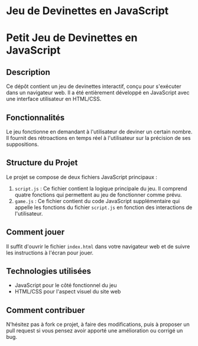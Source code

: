 # Jeu de Devinettes en JavaScript
 
# Petit Jeu de Devinettes en JavaScript

## Description
Ce dépôt contient un jeu de devinettes interactif, conçu pour s'exécuter dans un navigateur web. Il a été entièrement développé en JavaScript avec une interface utilisateur en HTML/CSS.

## Fonctionnalités
Le jeu fonctionne en demandant à l'utilisateur de deviner un certain nombre. Il fournit des rétroactions en temps réel à l'utilisateur sur la précision de ses suppositions.

## Structure du Projet
Le projet se compose de deux fichiers JavaScript principaux :
1. `script.js` : Ce fichier contient la logique principale du jeu. Il comprend quatre fonctions qui permettent au jeu de fonctionner comme prévu.
2. `game.js` : Ce fichier contient du code JavaScript supplémentaire qui appelle les fonctions du fichier `script.js` en fonction des interactions de l'utilisateur. 

## Comment jouer
Il suffit d'ouvrir le fichier `index.html` dans votre navigateur web et de suivre les instructions à l'écran pour jouer.

## Technologies utilisées
- JavaScript pour le côté fonctionnel du jeu
- HTML/CSS pour l'aspect visuel du site web

## Comment contribuer
N'hésitez pas à fork ce projet, à faire des modifications, puis à proposer un pull request si vous pensez avoir apporté une amélioration ou corrigé un bug.
